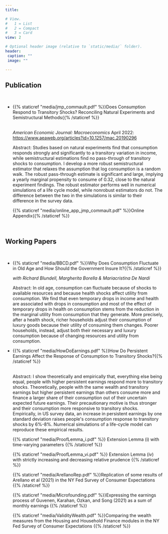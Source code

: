 ```yaml
---
title:

# View.
#   1 = List
#   2 = Compact
#   3 = Card
view: 2

# Optional header image (relative to `static/media/` folder).
header:
 caption: ""
 image: ""

---
```

## Publication
<br>

<ul>
  <li> {{% staticref "media/jmp_commault.pdf" %}}Does Consumption Respond to Transitory Shocks? Reconciling Natural Experiments and Semistructural Methods{{% /staticref %}}</li> 
<br>

_American Economic Journal: Macroeconomics_ April 2022: https://www.aeaweb.org/articles?id=10.1257/mac.20190296
<br>

Abstract: Studies based on natural experiments find that consumption responds strongly and significantly to a transitory variation in income, while semistructural estimations find no pass-through of transitory shocks to consumption. I develop a more robust semistructural estimator that relaxes the assumption that log consumption is a random walk. The robust pass-through estimate is significant and large, implying a yearly marginal propensity to consume of 0.32, close to the natural experiment findings. The robust estimator performs well in numerical simulations of a life cycle model, while nonrobust estimators do not. The difference between the two in the simulations is similar to their difference in the survey data.

{{% staticref "media/online_app_jmp_commault.pdf" %}}Online Appendix{{% /staticref %}}
</ul>
<br>

## Working Papers
<br>

<ul>
<li> {{% staticref "media/BBCD.pdf" %}}Why Does Consumption Fluctuate in Old Age and How Should the Government Insure It?{{% /staticref %}} </li>

_with Richard Blundell, Margherita Borella & Mariacristina De Nardi_

Abstract: In old age, consumption can fluctuate because of shocks to available resources and because health shocks affect utility from consumption. We find that even temporary drops in income and health are associated with drops in consumption and most of the effect of temporary drops in health on consumption stems from the reduction in the marginal utility from consumption that they generate. More precisely, after a health shock, richer households adjust their consumption of luxury goods because their utility of consuming them changes. Poorer households, instead, adjust both their necessary and luxury consumption because of changing resources and utility from consumption.
</ul>

<ul>
<li> {{% staticref "media/HowDoEarnings.pdf" %}}How Do Persistent Earnings Affect the Response of Consumption to Transitory Shocks?{{% /staticref %}} </li>
<br>

Abstract: I show theoretically and empirically that, everything else being equal, people with higher persistent earnings respond more to transitory shocks. Theoretically, people with the same wealth and transitory earnings but higher persistent earnings than others consume more and finance a larger share of their consumption out of their uncertain expected future earnings. Their precautionary motive is thus stronger and their consumption more responsive to transitory shocks. Empirically, in US survey data, an increase in persistent earnings by one standard deviation raises people's consumption response to transitory shocks by 6\%-8\%. Numerical simulations of a life-cycle model can reproduce these empirical results.
<br>

{{% staticref "media/ProofLemma_i.pdf" %}} Extension Lemma (i) with time-varying parameters {{% /staticref %}}
<br>


{{% staticref "media/ProofLemma_vi.pdf" %}} Extension Lemma (iv) with strictly increasing and decreasing relative prudence {{% /staticref %}}
<br>


{{% staticref "media/ArellanoRep.pdf" %}}Replication of some results of Arellano et al (2021) in the NY Fed Survey of Consumer Expectations {{% /staticref %}}
<br>


{{% staticref "media/Microfounding.pdf" %}}Expressing the earnings process of Guvenen, Karahan, Ozkan, and Song (2021) as a sum of monthly earnings {{% /staticref %}}
<br>


{{% staticref "media/ValidityWealth.pdf" %}}Comparing the wealth measures from the Housing and Household Finance modules in the  NY Fed Survey of Consumer Expectations {{% /staticref %}}
<br>

</ul>